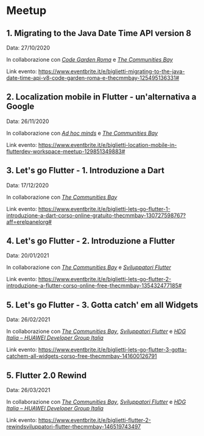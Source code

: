 # Meetup

## 1. Migrating to the Java Date Time API version 8
Data: 27/10/2020

In collaborazione con *[Code Garden Roma](https://thecmmbay.com/cmm/codegardenroma/)* e *[The Communities Bay](https://thecmmbay.com/)*

Link evento: https://www.eventbrite.it/e/biglietti-migrating-to-the-java-date-time-api-v8-code-garden-roma-e-thecmmbay-125495136331#


## 2. Localization mobile in Flutter - un'alternativa a Google
Data: 26/11/2020

In collaborazione con *[Ad hoc minds](https://adhocminds.com/)* e *[The Communities Bay](https://thecmmbay.com/)*

Link evento: https://www.eventbrite.it/e/biglietti-location-mobile-in-flutterdev-workspace-meetup-129851349883#


## 3. Let's go Flutter - 1. Introduzione a Dart
Data: 17/12/2020

In collaborazione con *[The Communities Bay](https://thecmmbay.com/)*

Link evento: https://www.eventbrite.it/e/biglietti-lets-go-flutter-1-introduzione-a-dart-corso-online-gratuito-thecmmbay-130727598767?aff=erelpanelorg#


## 4. Let's go Flutter - 2. Introduzione a Flutter
Data: 20/01/2021

In collaborazione con *[The Communities Bay](https://thecmmbay.com/)* e *[Sviluppatori Flutter](https://www.linkedin.com/groups/9017108/)*

Link evento: https://www.eventbrite.it/e/biglietti-lets-go-flutter-2-introduzione-a-flutter-corso-online-free-thecmmbay-135432477185#


## 5. Let's go Flutter - 3. Gotta catch' em all Widgets
Data: 26/02/2021

In collaborazione con *[The Communities Bay](https://thecmmbay.com/)*, *[Sviluppatori Flutter](https://www.linkedin.com/groups/9017108/)* e *[HDG Italia – HUAWEI Developer Group Italia](https://meetup.com/HDG-Italia)*

Link evento: https://www.eventbrite.it/e/biglietti-lets-go-flutter-3-gotta-catchem-all-widgets-corso-free-thecmmbay-141600126791


## 5. Flutter 2.0 Rewind
Data: 26/03/2021

In collaborazione con *[The Communities Bay](https://thecmmbay.com/)*, *[Sviluppatori Flutter](https://www.linkedin.com/groups/9017108/)* e *[HDG Italia – HUAWEI Developer Group Italia](https://meetup.com/HDG-Italia)*

Link evento: https://www.eventbrite.it/e/biglietti-flutter-2-rewindsviluppatori-flutter-thecmmbay-146519743497
